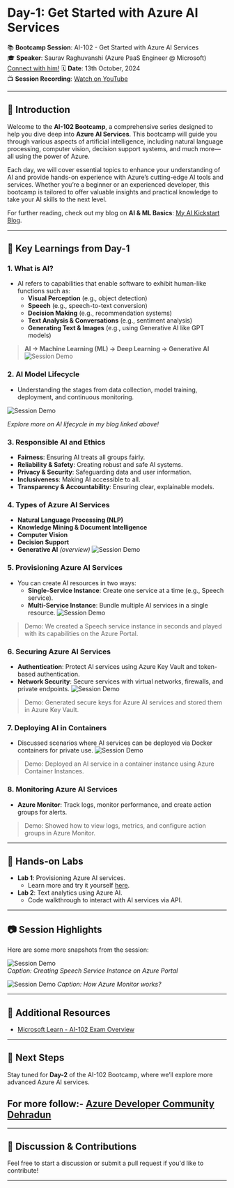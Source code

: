 # Day-1: Get Started with Azure AI Services

📚 **Bootcamp Session**: AI-102 - Get Started with Azure AI Services  
🎓 **Speaker**: Saurav Raghuvanshi (Azure PaaS Engineer @ Microsoft) [Connect with him!](https://www.linkedin.com/in/sauravraghuvanshi/)
🗓️ **Date**: 13th October, 2024  
📺 **Session Recording**: [Watch on YouTube](https://www.youtube.com/live/Wb4nzibutiM)

---

## 📖 Introduction

Welcome to the **AI-102 Bootcamp**, a comprehensive series designed to help you dive deep into **Azure AI Services**. This bootcamp will guide you through various aspects of artificial intelligence, including natural language processing, computer vision, decision support systems, and much more—all using the power of Azure.

Each day, we will cover essential topics to enhance your understanding of AI and provide hands-on experience with Azure’s cutting-edge AI tools and services. Whether you’re a beginner or an experienced developer, this bootcamp is tailored to offer valuable insights and practical knowledge to take your AI skills to the next level.

For further reading, check out my blog on **AI & ML Basics**: [My AI Kickstart Blog](https://medium.com/@agarwalunnati0/my-kickstart-into-the-world-of-artificial-intelligence-machine-learning-5223deb904fe).

---

## 🎯 Key Learnings from Day-1

### 1. **What is AI?**
   - AI refers to capabilities that enable software to exhibit human-like functions such as:
     - **Visual Perception** (e.g., object detection)
     - **Speech** (e.g., speech-to-text conversion)
     - **Decision Making** (e.g., recommendation systems)
     - **Text Analysis & Conversations** (e.g., sentiment analysis)
     - **Generating Text & Images** (e.g., using Generative AI like GPT models)

   > **AI -> Machine Learning (ML) -> Deep Learning -> Generative AI**
![Session Demo](https://github.com/unnati14ag/Azure-AI-Engineer-Associate-AI-102-Bootcamp/blob/main/Day-1/day1.2.png) 

### 2. **AI Model Lifecycle**
   - Understanding the stages from data collection, model training, deployment, and continuous monitoring.

![Session Demo](https://github.com/unnati14ag/Azure-AI-Engineer-Associate-AI-102-Bootcamp/blob/main/Day-1/day1.1.png) 
   
   *Explore more on AI lifecycle in my blog linked above!*

### 3. **Responsible AI and Ethics**
   - **Fairness**: Ensuring AI treats all groups fairly.
   - **Reliability & Safety**: Creating robust and safe AI systems.
   - **Privacy & Security**: Safeguarding data and user information.
   - **Inclusiveness**: Making AI accessible to all.
   - **Transparency & Accountability**: Ensuring clear, explainable models.
     
### 4. **Types of Azure AI Services**
   - **Natural Language Processing (NLP)**
   - **Knowledge Mining & Document Intelligence**
   - **Computer Vision**
   - **Decision Support**
   - **Generative AI** *(overview)*
![Session Demo](https://github.com/unnati14ag/Azure-AI-Engineer-Associate-AI-102-Bootcamp/blob/main/Day-1/day1.3.png) 

### 5. **Provisioning Azure AI Services**
   - You can create AI resources in two ways:
     - **Single-Service Instance**: Create one service at a time (e.g., Speech service).
     - **Multi-Service Instance**: Bundle multiple AI services in a single resource.
![Session Demo](https://github.com/unnati14ag/Azure-AI-Engineer-Associate-AI-102-Bootcamp/blob/main/Day-1/day1.4.png) 

   > Demo: We created a Speech service instance in seconds and played with its capabilities on the Azure Portal.

### 6. **Securing Azure AI Services**
   - **Authentication**: Protect AI services using Azure Key Vault and token-based authentication.
   - **Network Security**: Secure services with virtual networks, firewalls, and private endpoints.
![Session Demo](https://github.com/unnati14ag/Azure-AI-Engineer-Associate-AI-102-Bootcamp/blob/main/Day-1/day1.6.png) 

   > Demo: Generated secure keys for Azure AI services and stored them in Azure Key Vault.

### 7. **Deploying AI in Containers**
   - Discussed scenarios where AI services can be deployed via Docker containers for private use.
![Session Demo](https://github.com/unnati14ag/Azure-AI-Engineer-Associate-AI-102-Bootcamp/blob/main/Day-1/day1.7.png) 
   
   > Demo: Deployed an AI service in a container instance using Azure Container Instances.

### 8. **Monitoring Azure AI Services**
   - **Azure Monitor**: Track logs, monitor performance, and create action groups for alerts.

   > Demo: Showed how to view logs, metrics, and configure action groups in Azure Monitor.

---

## 🔧 Hands-on Labs

- **Lab 1**: Provisioning Azure AI services. 
  - Learn more and try it yourself [here](https://github.com/MicrosoftLearning/mslearn-ai-services).
- **Lab 2**: Text analytics using Azure AI.
  - Code walkthrough to interact with AI services via API.

---

## 📷 Session Highlights

Here are some more snapshots from the session:

![Session Demo](https://github.com/unnati14ag/Azure-AI-Engineer-Associate-AI-102-Bootcamp/blob/main/Day-1/day1.5.png)  
*Caption: Creating Speech Service Instance on Azure Portal*

![Session Demo](https://github.com/unnati14ag/Azure-AI-Engineer-Associate-AI-102-Bootcamp/blob/main/Day-1/day1.8.png) 
*Caption: How Azure Monitor works?*

---

## 📖 Additional Resources

- [Microsoft Learn - AI-102 Exam Overview](https://learn.microsoft.com/en-us/credentials/certifications/azure-ai-engineer/?practice-assessment-type=certification)  

---

## 📅 Next Steps

Stay tuned for **Day-2** of the AI-102 Bootcamp, where we’ll explore more advanced Azure AI services. 

## For more follow:- [Azure Developer Community Dehradun](https://linktr.ee/azdevdehradun)

---

## 💬 Discussion & Contributions

Feel free to start a discussion or submit a pull request if you'd like to contribute!

---
